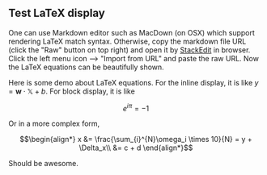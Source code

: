 ## Test LaTeX display

One can use Markdown editor such as MacDown (on OSX) which support rendering LaTeX match syntax. Otherwise, copy the markdown file URL (click the "Raw" button on top right) and open it by [StackEdit] in browser. Click the left menu icon --> "Import from URL" and paste the raw URL. Now the LaTeX equations can be beautifully shown. 

Here is some demo about LaTeX equations.  For the inline display, it is like $y = \mathbf{w}\cdot\mathbb{X} + b$.  For block display, it is like

$$e^{i\pi} = -1$$

Or in a more complex form,

$$\begin{align*}
x &= \frac{\sum_{i}^{N}\omega_i \times 10}{N} = y + \Delta_x\\
  &= c + d
\end{align*}$$

Should be awesome.

[StackEdit]: https://stackedit.io/editor